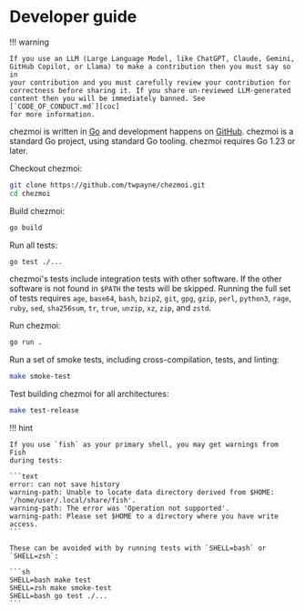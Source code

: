 # Developer guide

!!! warning

    If you use an LLM (Large Language Model, like ChatGPT, Claude, Gemini,
    GitHub Copilot, or Llama) to make a contribution then you must say so in
    your contribution and you must carefully review your contribution for
    correctness before sharing it. If you share un-reviewed LLM-generated
    content then you will be immediately banned. See [`CODE_OF_CONDUCT.md`][coc]
    for more information.

chezmoi is written in [Go][go] and development happens on [GitHub][github].
chezmoi is a standard Go project, using standard Go tooling. chezmoi requires Go
1.23 or later.

Checkout chezmoi:

```sh
git clone https://github.com/twpayne/chezmoi.git
cd chezmoi
```

Build chezmoi:

```sh
go build
```

Run all tests:

```sh
go test ./...
```

chezmoi's tests include integration tests with other software. If the other
software is not found in `$PATH` the tests will be skipped. Running the full set
of tests requires `age`, `base64`, `bash`, `bzip2`, `git`, `gpg`, `gzip`,
`perl`, `python3`, `rage`, `ruby`, `sed`, `sha256sum`, `tr`, `true`, `unzip`,
`xz`, `zip`, and `zstd`.

Run chezmoi:

```sh
go run .
```

Run a set of smoke tests, including cross-compilation, tests, and linting:

```sh
make smoke-test
```

Test building chezmoi for all architectures:

```sh
make test-release
```

!!! hint

    If you use `fish` as your primary shell, you may get warnings from Fish
    during tests:

    ```text
    error: can not save history
    warning-path: Unable to locate data directory derived from $HOME: '/home/user/.local/share/fish'.
    warning-path: The error was 'Operation not supported'.
    warning-path: Please set $HOME to a directory where you have write access.
    ```

    These can be avoided with by running tests with `SHELL=bash` or `SHELL=zsh`:

    ```sh
    SHELL=bash make test
    SHELL=zsh make smoke-test
    SHELL=bash go test ./...
    ```

[coc]: https://github.com/twpayne/chezmoi/blob/master/.github/CODE_OF_CONDUCT.md
[go]: https://golang.org
[github]: https://github.com
